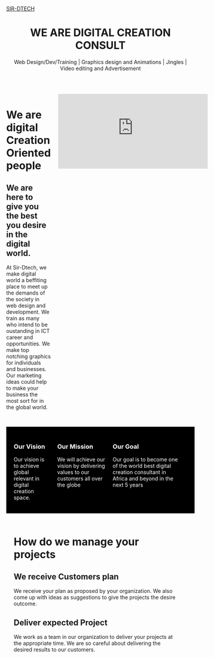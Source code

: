 <html>

<head>

<a href="home.html">SIR-DTECH</a></head>

<body>

<h1 style="text-align: center;">WE ARE DIGITAL CREATION CONSULT</h1>

<p style="text-align: center">Web Design/Dev/Training | Graphics design and Animations | Jingles | Video editing and Advertisement</p>

			

			

<footer style="display:flex; padding-top: 20px; margin-top: 40px">

<div><h1 style="text-align: left; padding-right: 20px;">We are digital Creation Oriented people</h1>

<h2 style="text-align: left; padding-right: 20px;">We are here to give you the best you desire in the digital world.</h2>

<p style="text-align: left; padding-right: 20px;">At Sir-Dtech, we make digital world a beffiting place to meet up the demands of the society in web design and development. We train as many who intend to be oustanding in ICT career and opportunities. We make top notching graphics for individuals and businesses. Our marketing ideas could help to make your business the most sort for in the global world.
</p>
</div>
<div>

<iframe width="400" height="200" src="https://www.youtube.com/embed/EMTZUfIbiBk?si=xHWfYapMyqg23yrK" title="YouTube video player" frameborder="0" allow="accelerometer; autoplay; clipboard-write; encrypted-media; gyroscope; picture-in-picture; web-share" allowfullscreen></iframe>
</div>
</footer>

		
<footer style="display:flex; padding: 20px; margin-top: 30px; background-color: black">

<div>

<h3 style="text-align: left;padding-right: 20px; color: white">Our Vision</h3>
<p style="text-align: left; padding-right: 20px; color: white">Our vision is to achieve global relevant in digital creation space.</p>
</div>

				
<div>
<h3 style="text-align: left; padding-right: 20px; color: white">Our Mission</h3>
<p style="text-align: left; padding-right: 20px; color: white">We will achieve our vision by delivering values to our customers all over the globe</p>
</div>
<div>
<h3 style="text-align: left; padding-right: 20px;color: white">Our Goal</h3>
<p style="text-align: left; padding-right: 20px; color: white">Our goal is to become one of the world best digital creation consultant in Africa and beyond in the next 5 years</p>
</div>
</footer>

<footer style="display:flex; padding: 20px;">
<div>
<h1 style="text-align: left; padding-right: 20px;">How do we manage your projects
</h1>
<h2 style="text-align: left; padding-right: 20px;">We receive Customers plan
</h2>
<p style="text-align: left; padding-right: 20px;">We receive your plan as proposed by your organization. We also come up with ideas as suggestions to give the projects the desire outcome.
</p>
<h2 style="text-align: left; padding-right: 20px"> Deliver expected Project
</h2>

<p style="text-align: left; padding-right: 20px">We work as a team in our organization to deliver your projects at the appropriate time. We are so careful about delivering the desired results to our customers. 
</p>
</div>
<div>
<img src="C:\Users\DOCTOR\Documents\pngwing.com-9.np width=120 height=900
</img>
  </div>
</footer>
</body>
</html>
